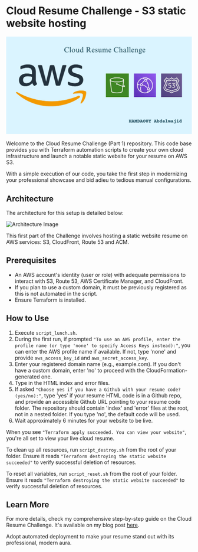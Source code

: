 
# Cloud Resume Challenge - S3 static website hosting
![AWS Logo](./images/aws.png)



Welcome to the Cloud Resume Challenge (Part 1) repository. This code base provides you with Terraform automation scripts to create your own cloud infrastructure and launch a notable static website for your resume on AWS S3.

With a simple execution of our code, you take the first step in modernizing your professional showcase and bid adieu to tedious manual configurations.

## Architecture

The architecture for this setup is detailed below:

![Architecture Image](./images/architecture.avif)

This first part of the Challenge involves hosting a static website resume on AWS services: S3, CloudFront, Route 53 and ACM.

## Prerequisites

- An AWS account's identity (user or role) with adequate permissions to interact with S3, Route 53, AWS Certificate Manager, and CloudFront.
- If you plan to use a custom domain, it must be previously registered as this is not automated in the script.
- Ensure Terraform is installed.

## How to Use

1. Execute `script_lunch.sh`.
2. During the first run, if prompted `"To use an AWS profile, enter the profile name (or type 'none' to specify Access Keys instead):"`, you can enter the AWS profile name if available. If not, type 'none' and provide `aws_access_key_id` and `aws_secret_access_key`.
3. Enter your registered domain name (e.g., example.com). If you don't have a custom domain, enter 'no' to proceed with the CloudFormation-generated one.
4. Type in the HTML index and error files.
5. If asked `"Choose yes if you have a Github with your resume code? (yes/no):"`, type 'yes' if your resume HTML code is in a Github repo, and provide an accessible Github URL pointing to your resume code folder. The repository should contain 'index' and 'error' files at the root, not in a nested folder. If you type 'no', the default code will be used.
6. Wait approximately 6 minutes for your website to be live.

When you see `"Terraform apply succeeded. You can view your website"`, you're all set to view your live cloud resume.

To clean up all resources, run `script_destroy.sh` from the root of your folder. Ensure it reads `"Terraform destroying the static website succeeded"` to verify successful deletion of resources.


To reset all variables, run `script_reset.sh` from the root of your folder. Ensure it reads `"Terraform destroying the static website succeeded"` to verify successful deletion of resources.


## Learn More
For more details, check my comprehensive step-by-step guide on the Cloud Resume Challenge. It's available on my blog post [here](https://devopsmajid.hashnode.dev/cloud-resume-challenge-part-1).

Adopt automated deployment to make your resume stand out with its professional, modern aura.